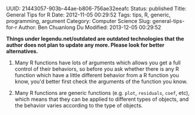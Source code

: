 UUID: 21443057-903b-44ae-b806-756ae32eeafc
Status: published
Title: General Tips for R
Date: 2012-11-05 00:29:52
Tags: tips, R, generic, programming, argument
Category: Computer Science
Slug: general-tips-for-r
Author: Ben Chuanlong Du
Modified: 2013-12-05 00:29:52

**Things under legendu.net/outdated are outdated technologies that the author does not plan to update any more. Please look for better alternatives.**


1. Many R functions have lots of arguments which allows you get a full
control of their behaviors, so before you ask whether there is any R
function which have a little different behavior from a R function
you know, you'd better first check the arguments of the function you
know.

2. Many R functions are generic functions (e.g. `plot`, `residuals`, `coef`, etc), 
which means that they can be
applied to different types of objects, and the behavior varies
according to the type of objects.
